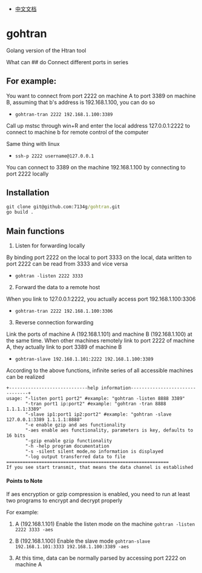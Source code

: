 - [中文文档](https://github.com/7134g/gohtran/blob/main/README_cn.md)

# gohtran
Golang version of the Htran tool

What can ## do
Connect different ports in series

## For example:
You want to connect from port 2222 on machine A to port 3389 on machine B, assuming that b's address is 192.168.1.100, you can do so

- `gohtran-tran 2222 192.168.1.100:3389`

Call up mstsc through win+R and enter the local address 127.0.0.1:2222 to connect to machine b for remote control of the computer

Same thing with linux

- `ssh-p 2222 username@127.0.0.1`

You can connect to 3389 on the machine 192.168.1.100 by connecting to port 2222 locally

## Installation
```bat
git clone git@github.com:7134g/gohtran.git
go build .
```

## Main functions
1. Listen for forwarding locally

By binding port 2222 on the local to port 3333 on the local, data written to port 2222 can be read from 3333 and vice versa
- `gohtran -listen 2222 3333`
2. Forward the data to a remote host

When you link to 127.0.0.1:2222, you actually access port 192.168.1.100:3306
- `gohtran-tran 2222 192.168.1.100:3306`
3. Reverse connection forwarding

Link the ports of machine A (192.168.1.101) and machine B (192.168.1.100) at the same time.
When other machines remotely link to port 2222 of machine A, they actually link to port 3389 of machine B
- `gohtran-slave 192.168.1.101:2222 192.168.1.100:3389`


According to the above functions, infinite series of all accessible machines can be realized

```text
+-----------------------------help information--------------------------------+
usage: "-listen port1 port2" #example: "gohtran -listen 8888 3389"
       "-tran port1 ip:port2" #example: "gohtran -tran 8888 1.1.1.1:3389"
       "-slave ip1:port1 ip2:port2" #example: "gohtran -slave 127.0.0.1:3389 1.1.1.1:8888"
       "-e enable gzip and aes functionality
       "-aes enable aes functionality, parameters is key, defaults to 16 bits
       "-gzip enable gzip functionality
       "-h -help program documentation
       "-s -silent silent mode,no information is displayed
       "-log output transferred data to file
============================================================
If you see start transmit, that means the data channel is established
```


#### Points to Note
If aes encryption or gzip compression is enabled, you need to run at least two programs to encrypt and decrypt properly

For example:
1. A (192.168.1.101) Enable the listen mode on the machine `gohtran -listen 2222 3333 -aes`

2. B (192.168.1.100) Enable the slave mode `gohtran-slave 192.168.1.101:3333 192.168.1.100:3389 -aes`

3. At this time, data can be normally parsed by accessing port 2222 on machine A

